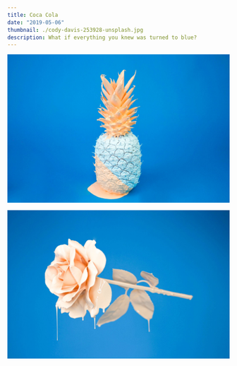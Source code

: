 ```yaml
---
title: Coca Cola
date: "2019-05-06"
thumbnail: ./cody-davis-253928-unsplash.jpg
description: What if everything you knew was turned to blue?
---
```


![It's all blue](./cody-davis-253925-unsplash.jpg)

![It's all blue](./cody-davis-259003-unsplash.jpg)
